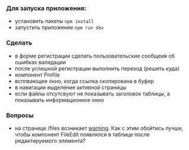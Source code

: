 ### Для запуска приложения:
- установить пакеты `npm install`
- запустить приложение `npm run dev`

### Сделать
- в форме регистрации сделать пользовательские сообщеия об ошибках валидации
- после успешной регистрации выполнить переход (решить куда)
- компонент Profile
- всплвающее окно, когда ссылка скопирована в буфер 
- в навигации выделение активной страницы
- если файлы отсутсвуют не показывать заголовок таблицы, а показывать информационное окно

### Вопросы
- на странице /files возникает [warning](/questions/key.PNG). Как с этим обойтись лучше, чтобы компонент FileEdit появлялся в таблице после редактируемого элемента?

